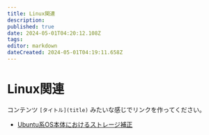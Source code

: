 ```yaml
---
title: Linux関連
description: 
published: true
date: 2024-05-01T04:20:12.108Z
tags: 
editor: markdown
dateCreated: 2024-05-01T04:19:11.658Z
---
```


# Linux関連

コンテンツ
`[タイトル](title)` みたいな感じでリンクを作ってください。

- [Ubuntu系OS本体におけるストレージ補正](https://misskey-doc.7ka.org/ja/linux/ubuntu-storage-ajust)